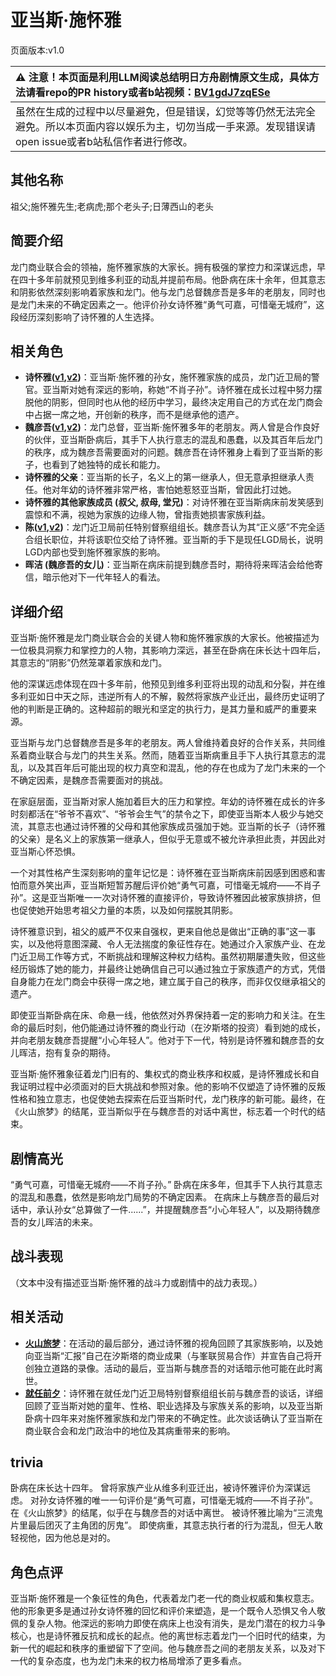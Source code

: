 # 亚当斯·施怀雅
页面版本:v1.0
 

| :warning: 注意！本页面是利用LLM阅读总结明日方舟剧情原文生成，具体方法请看repo的PR history或者b站视频：[BV1gdJ7zqESe](https://www.bilibili.com/video/BV1gdJ7zqESe/)         |
|:----------------------------|
| 虽然在生成的过程中以尽量避免，但是错误，幻觉等等仍然无法完全避免。所以本页面内容以娱乐为主，切勿当成一手来源。发现错误请open issue或者b站私信作者进行修改。|



## 其他名称
祖父;施怀雅先生;老病虎;那个老头子;日薄西山的老头
## 简要介绍
龙门商业联合会的领袖，施怀雅家族的大家长。拥有极强的掌控力和深谋远虑，早在四十多年前就预见到维多利亚的动乱并提前布局。他卧病在床十余年，但其意志和阴影依然深刻影响着家族和龙门。他与龙门总督魏彦吾是多年的老朋友，同时也是龙门未来的不确定因素之一。他评价孙女诗怀雅“勇气可嘉，可惜毫无城府”，这段经历深刻影响了诗怀雅的人生选择。
## 相关角色
-   **诗怀雅([v1](char_308_swire.md),[v2](../char_v3/char_308_swire.md))**：亚当斯·施怀雅的孙女，施怀雅家族的成员，龙门近卫局的警官。亚当斯对她有深远的影响，称她“不肖子孙”。诗怀雅在成长过程中努力摆脱他的阴影，但同时也从他的经历中学习，最终决定用自己的方式在龙门商会中占据一席之地，开创新的秩序，而不是继承他的遗产。
-   **魏彦吾([v1](extended_char_wei_yan_wu.md),[v2](../char_v3/extended_char_wei_yan_wu.md))**：龙门总督，亚当斯·施怀雅多年的老朋友。两人曾是合作良好的伙伴，亚当斯卧病后，其手下人执行意志的混乱和愚蠢，以及其百年后龙门的秩序，成为魏彦吾需要面对的问题。魏彦吾在诗怀雅身上看到了亚当斯的影子，也看到了她独特的成长和能力。
-   **诗怀雅的父亲**：亚当斯的长子，名义上的第一继承人，但无意承担继承人责任。他对年幼的诗怀雅非常严格，害怕她惹怒亚当斯，曾因此打过她。
-   **诗怀雅的其他家族成员 (叔父, 叔母, 堂兄)**：对诗怀雅在亚当斯病床前发笑感到震惊和不满，视她为家族的边缘人物，曾指责她损害家族利益。
-   **陈([v1](char_010_chen.md),[v2](../char_v3/char_010_chen.md))**：龙门近卫局前任特别督察组组长。魏彦吾认为其“正义感”不完全适合组长职位，并将该职位交给了诗怀雅。亚当斯的手下是现任LGD局长，说明LGD内部也受到施怀雅家族的影响。
-   **晖洁 (魏彦吾的女儿)**：亚当斯在病床前提到魏彦吾时，期待将来晖洁会给他寄信，暗示他对下一代年轻人的看法。
## 详细介绍
亚当斯·施怀雅是龙门商业联合会的关键人物和施怀雅家族的大家长。他被描述为一位极具洞察力和掌控力的人物，其影响力深远，甚至在卧病在床长达十四年后，其意志的“阴影”仍然笼罩着家族和龙门。

他的深谋远虑体现在四十多年前，他预见到维多利亚将出现的动乱和分裂，并在维多利亚如日中天之际，违逆所有人的不解，毅然将家族产业迁出，最终历史证明了他的判断是正确的。这种超前的眼光和坚定的执行力，是其力量和威严的重要来源。

亚当斯与龙门总督魏彦吾是多年的老朋友。两人曾维持着良好的合作关系，共同维系着商业联合与龙门的共生关系。然而，随着亚当斯病重且手下人执行其意志的混乱，以及其百年后可能出现的权力真空和混乱，他的存在也成为了龙门未来的一个不确定因素，是魏彦吾需要面对的挑战。

在家庭层面，亚当斯对家人施加着巨大的压力和掌控。年幼的诗怀雅在成长的许多时刻都活在“爷爷不喜欢”、“爷爷会生气”的禁令之下，即使亚当斯本人极少与她交流，其意志也通过诗怀雅的父母和其他家族成员强加于她。亚当斯的长子（诗怀雅的父亲）是名义上的家族第一继承人，但似乎无意或不被允许承担此责，并因此对亚当斯心怀恐惧。

一个对其性格产生深刻影响的童年记忆是：诗怀雅在亚当斯病床前因感到困惑和害怕而意外笑出声，亚当斯短暂苏醒后评价她“勇气可嘉，可惜毫无城府——不肖子孙”。这是亚当斯唯一一次对诗怀雅的直接评价，导致诗怀雅因此被家族排挤，但也促使她开始思考祖父力量的本质，以及如何摆脱其阴影。

诗怀雅意识到，祖父的威严不仅来自强权，更来自他总是做出“正确的事”这一事实，以及他将意图深藏、令人无法揣度的象征性存在。她通过介入家族产业、在龙门近卫局工作等方式，不断挑战和理解这种权力结构。虽然初期屡遭失败，但这些经历锻炼了她的能力，并最终让她确信自己可以通过独立于家族遗产的方式，凭借自身能力在龙门商会中获得一席之地，建立属于自己的秩序，而非仅仅继承祖父的遗产。

即使亚当斯卧病在床、命悬一线，他依然对外界保持着一定的影响力和关注。在生命的最后时刻，他仍能通过诗怀雅的商业行动（在汐斯塔的投资）看到她的成长，并向老朋友魏彦吾提醒“小心年轻人”。他对于下一代，特别是诗怀雅和魏彦吾的女儿晖洁，抱有复杂的期待。

亚当斯·施怀雅象征着龙门旧有的、集权式的商业秩序和权威，是诗怀雅成长和自我证明过程中必须面对的巨大挑战和参照对象。他的影响不仅塑造了诗怀雅的反叛性格和独立意志，也促使她去探索在后亚当斯时代，龙门秩序的新可能。最终，在《火山旅梦》的结尾，亚当斯似乎在与魏彦吾的对话中离世，标志着一个时代的结束。
## 剧情高光
“勇气可嘉，可惜毫无城府——不肖子孙。”
卧病在床多年，但其手下人执行其意志的混乱和愚蠢，依然是影响龙门局势的不确定因素。
在病床上与魏彦吾的最后对话中，承认孙女“总算做了一件......”，并提醒魏彦吾“小心年轻人”，以及期待魏彦吾的女儿晖洁的未来。
## 战斗表现
（文本中没有描述亚当斯·施怀雅的战斗力或剧情中的战力表现。）
## 相关活动
-   **[火山旅梦](../stories/act27side.md)**：在活动的最后部分，通过诗怀雅的视角回顾了其家族影响，以及她向亚当斯“汇报”自己在汐斯塔的商业成果（与峯联贸易合作）并宣告自己将开创独立道路的录像。活动的最后，亚当斯与魏彦吾的对话暗示他可能在此时离世。
-   **[就任前夕](../stories/story_swire_set_1.md)**：诗怀雅在就任龙门近卫局特别督察组组长前与魏彦吾的谈话，详细回顾了亚当斯对她的童年、性格、职业选择及与家族关系的影响，以及亚当斯卧病十四年来对施怀雅家族和龙门带来的不确定性。此次谈话确认了亚当斯在商业联合会和龙门政治中的地位及其病重带来的影响。
## trivia
卧病在床长达十四年。
曾将家族产业从维多利亚迁出，被诗怀雅评价为深谋远虑。
对孙女诗怀雅的唯一一句评价是“勇气可嘉，可惜毫无城府——不肖子孙”。
在《火山旅梦》的结尾，似乎在与魏彦吾的对话中离世。
被诗怀雅比喻为“三流鬼片里最后团灭了主角团的厉鬼”。
即使病重，其意志执行者的行为混乱，但无人敢轻视他，因为他总是对的。
## 角色点评
亚当斯·施怀雅是一个象征性的角色，代表着龙门老一代的商业权威和集权意志。他的形象更多是通过孙女诗怀雅的回忆和评价来塑造，是一个既令人恐惧又令人敬佩的复杂人物。他深远的影响力即使在病床上也没有消失，是龙门潜在的权力斗争核心，也是诗怀雅反抗和成长的起点。他的离世标志着龙门一个旧时代的结束，为新一代的崛起和秩序的重塑留下了空间。他与魏彦吾之间的老朋友关系，以及对下一代的复杂态度，也为龙门未来的权力格局增添了更多看点。